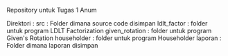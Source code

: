 Repository untuk Tugas 1 Anum

Direktori : 
	src 	: Folder dimana source code disimpan
	    ldlt_factor     : folder untuk program LDLT Factorization
	    given_rotation  : folder untuk program Given's Rotation
	    householder     : folder untuk program Householder
	laporan	: Folder dimana laporan disimpan